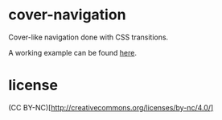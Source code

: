cover-navigation
================

Cover-like navigation done with CSS transitions.

A working example can be found [here](http://steinerize.com).

license
=======
(CC BY-NC)[http://creativecommons.org/licenses/by-nc/4.0/]
